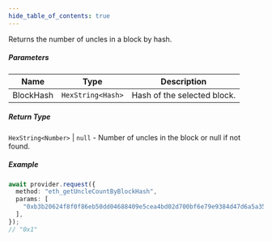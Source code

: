 ```yaml
---
hide_table_of_contents: true
---
```


<head>
  <meta
    name="description"
    content="Returns the number of uncles in a block by hash."
  />
</head>

<intro-end />

Returns the number of uncles in a block by hash.

##### Parameters

| Name      | Type              | Description                 |
| --------- | ----------------- | --------------------------- |
| BlockHash | `HexString<Hash>` | Hash of the selected block. |

##### Return Type

`HexString<Number>` | `null` - Number of uncles in the block or null if not found.

##### Example

```typescript title="TypeScript"
await provider.request({
  method: "eth_getUncleCountByBlockHash",
  params: [
    "0xb3b20624f8f0f86eb50dd04688409e5cea4bd02d700bf6e79e9384d47d6a5a35",
  ],
});
// "0x1"
```
